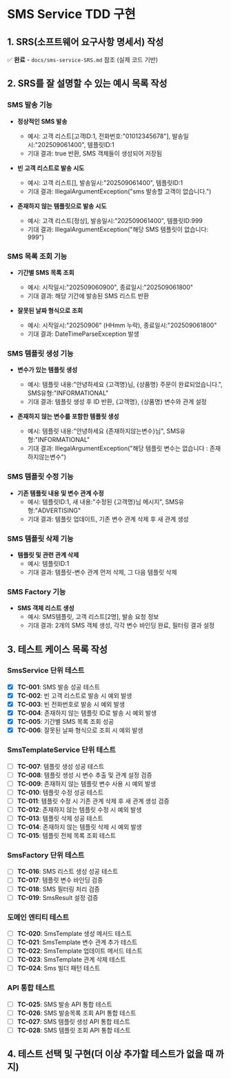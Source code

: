 # SMS Service TDD 구현

## 1. **SRS(소프트웨어 요구사항 명세서) 작성**
✅ **완료** - `docs/sms-service-SRS.md` 참조 (실제 코드 기반)

## 2. **SRS를 잘 설명할 수 있는 예시 목록 작성**

### SMS 발송 기능
- **정상적인 SMS 발송**
  - 예시: 고객 리스트[고객ID:1, 전화번호:"01012345678"], 발송일시:"202509061400", 템플릿ID:1
  - 기대 결과: true 반환, SMS 객체들이 생성되어 저장됨

- **빈 고객 리스트로 발송 시도**
  - 예시: 고객 리스트[], 발송일시:"202509061400", 템플릿ID:1
  - 기대 결과: IllegalArgumentException("sms 발송할 고객이 없습니다.")

- **존재하지 않는 템플릿으로 발송 시도**
  - 예시: 고객 리스트[정상], 발송일시:"202509061400", 템플릿ID:999
  - 기대 결과: IllegalArgumentException("해당 SMS 템플릿이 없습니다: 999")

### SMS 목록 조회 기능
- **기간별 SMS 목록 조회**
  - 예시: 시작일시:"202509060900", 종료일시:"202509061800"
  - 기대 결과: 해당 기간에 발송된 SMS 리스트 반환

- **잘못된 날짜 형식으로 조회**
  - 예시: 시작일시:"20250906" (HHmm 누락), 종료일시:"202509061800"
  - 기대 결과: DateTimeParseException 발생

### SMS 템플릿 생성 기능
- **변수가 있는 템플릿 생성**
  - 예시: 템플릿 내용:"안녕하세요 {고객명}님, {상품명} 주문이 완료되었습니다.", SMS유형:"INFORMATIONAL"
  - 기대 결과: 템플릿 생성 후 ID 반환, {고객명}, {상품명} 변수와 관계 설정

- **존재하지 않는 변수를 포함한 템플릿 생성**
  - 예시: 템플릿 내용:"안녕하세요 {존재하지않는변수}님", SMS유형:"INFORMATIONAL"
  - 기대 결과: IllegalArgumentException("해당 템플릿 변수는 없습니다 : 존재하지않는변수")

### SMS 템플릿 수정 기능
- **기존 템플릿 내용 및 변수 관계 수정**
  - 예시: 템플릿ID:1, 새 내용:"수정된 {고객명}님 메시지", SMS유형:"ADVERTISING"
  - 기대 결과: 템플릿 업데이트, 기존 변수 관계 삭제 후 새 관계 생성

### SMS 템플릿 삭제 기능
- **템플릿 및 관련 관계 삭제**
  - 예시: 템플릿ID:1
  - 기대 결과: 템플릿-변수 관계 먼저 삭제, 그 다음 템플릿 삭제

### SMS Factory 기능
- **SMS 객체 리스트 생성**
  - 예시: SMS템플릿, 고객 리스트[2명], 발송 요청 정보
  - 기대 결과: 2개의 SMS 객체 생성, 각각 변수 바인딩 완료, 필터링 결과 설정

## 3. **테스트 케이스 목록 작성**

### SmsService 단위 테스트
- [x] **TC-001**: SMS 발송 성공 테스트
- [x] **TC-002**: 빈 고객 리스트로 발송 시 예외 발생
- [x] **TC-003**: 빈 전화번호로 발송 시 예외 발생  
- [x] **TC-004**: 존재하지 않는 템플릿 ID로 발송 시 예외 발생
- [x] **TC-005**: 기간별 SMS 목록 조회 성공
- [x] **TC-006**: 잘못된 날짜 형식으로 조회 시 예외 발생

### SmsTemplateService 단위 테스트
- [ ] **TC-007**: 템플릿 생성 성공 테스트
- [ ] **TC-008**: 템플릿 생성 시 변수 추출 및 관계 설정 검증
- [ ] **TC-009**: 존재하지 않는 템플릿 변수 사용 시 예외 발생
- [ ] **TC-010**: 템플릿 수정 성공 테스트
- [ ] **TC-011**: 템플릿 수정 시 기존 관계 삭제 후 새 관계 생성 검증
- [ ] **TC-012**: 존재하지 않는 템플릿 수정 시 예외 발생
- [ ] **TC-013**: 템플릿 삭제 성공 테스트
- [ ] **TC-014**: 존재하지 않는 템플릿 삭제 시 예외 발생
- [ ] **TC-015**: 템플릿 전체 목록 조회 테스트

### SmsFactory 단위 테스트
- [ ] **TC-016**: SMS 리스트 생성 성공 테스트
- [ ] **TC-017**: 템플릿 변수 바인딩 검증
- [ ] **TC-018**: SMS 필터링 처리 검증
- [ ] **TC-019**: SmsResult 설정 검증

### 도메인 엔티티 테스트
- [ ] **TC-020**: SmsTemplate 생성 메서드 테스트
- [ ] **TC-021**: SmsTemplate 변수 관계 추가 테스트
- [ ] **TC-022**: SmsTemplate 업데이트 메서드 테스트
- [ ] **TC-023**: SmsTemplate 관계 삭제 테스트
- [ ] **TC-024**: Sms 빌더 패턴 테스트

### API 통합 테스트
- [ ] **TC-025**: SMS 발송 API 통합 테스트
- [ ] **TC-026**: SMS 발송목록 조회 API 통합 테스트
- [ ] **TC-027**: SMS 템플릿 생성 API 통합 테스트
- [ ] **TC-028**: SMS 템플릿 조회 API 통합 테스트

## 4. **테스트 선택 및 구현(더 이상 추가할 테스트가 없을 때 까지)**
